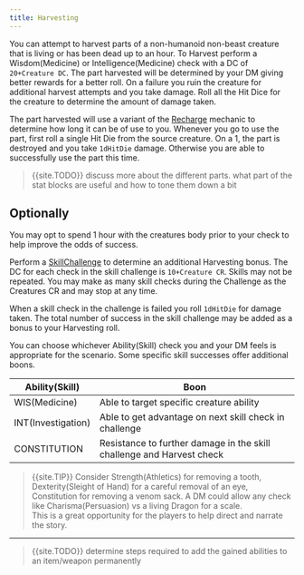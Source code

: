 ```yaml
---
title: Harvesting
---
```


You can attempt to harvest parts of a non-humanoid non-beast creature that is living or has been dead up to an hour.
To Harvest perform a Wisdom(Medicine) or Intelligence(Medicine) check with a DC of `20+Creature DC`.
The part harvested will be determined by your DM giving better rewards for a better roll. 
On a failure you ruin the creature for additional harvest attempts and you take damage.
Roll all the Hit Dice for the creature to determine the amount of damage taken.

The part harvested will use a variant of the [Recharge](../mechanics/Recharge.md) mechanic to determine how long it can be of use to you. 
Whenever you go to use the part, first roll a single Hit Die from the source creature. On a 1, the part is destroyed and you take `1dHitDie` damage.
Otherwise you are able to successfully use the part this time. 

>{{site.TODO}} discuss more about the different parts. what part of the stat blocks are useful and how to tone them down a bit

## Optionally

You may opt to spend 1 hour with the creatures body prior to your check to help improve the odds of success. 

Perform a [SkillChallenge](../mechanics/SkillChallenge.md) to determine an additional Harvesting bonus. 
The DC for each check in the skill challenge is `10+Creature CR`. Skills may not be repeated.
You may make as many skill checks during the Challenge as the Creatures CR and may stop at any time.

When a skill check in the challenge is failed you roll `1dHitDie` for damage taken.
The total number of success in the skill challenge may be added as a bonus to your Harvesting roll.

You can choose whichever Ability(Skill) check you and your DM feels is appropriate for the scenario. 
Some specific skill successes offer additional boons. 

| Ability(Skill)     | Boon
|--------------------|--------
| WIS(Medicine)      | Able to target specific creature ability
| INT(Investigation) | Able to get advantage on next skill check in challenge
| CONSTITUTION       | Resistance to further damage in the skill challenge and Harvest check

>{{site.TIP}} Consider Strength(Athletics) for removing a tooth, Dexterity(Sleight of Hand) for a careful removal of an eye, Constitution for removing a venom sack.
> A DM could allow any check like Charisma(Persuasion) vs a living Dragon for a scale.  
> This is a great opportunity for the players to help direct and narrate the story. 

---

>{{site.TODO}} determine steps required to add the gained abilities to an item/weapon permanently
